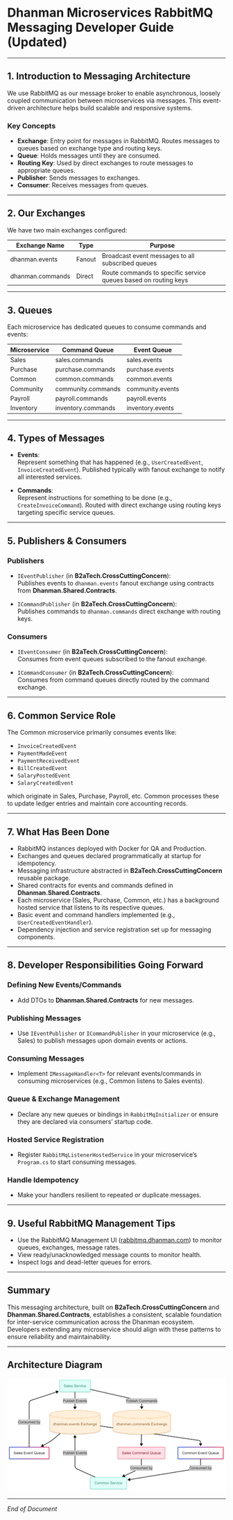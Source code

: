 # Dhanman Microservices RabbitMQ Messaging Developer Guide (Updated)

---

## 1. Introduction to Messaging Architecture

We use RabbitMQ as our message broker to enable asynchronous, loosely coupled communication between microservices via messages. This event-driven architecture helps build scalable and responsive systems.

### Key Concepts

- **Exchange**: Entry point for messages in RabbitMQ. Routes messages to queues based on exchange type and routing keys.
- **Queue**: Holds messages until they are consumed.
- **Routing Key**: Used by direct exchanges to route messages to appropriate queues.
- **Publisher**: Sends messages to exchanges.
- **Consumer**: Receives messages from queues.

---

## 2. Our Exchanges

We have two main exchanges configured:

| Exchange Name    | Type   | Purpose                                            |
|------------------|--------|---------------------------------------------------|
| dhanman.events   | Fanout | Broadcast event messages to all subscribed queues |
| dhanman.commands | Direct | Route commands to specific service queues based on routing keys |

---

## 3. Queues

Each microservice has dedicated queues to consume commands and events:

| Microservice | Command Queue       | Event Queue        |
|--------------|---------------------|--------------------|
| Sales        | sales.commands      | sales.events       |
| Purchase     | purchase.commands   | purchase.events    |
| Common       | common.commands     | common.events      |
| Community    | community.commands  | community.events   |
| Payroll      | payroll.commands    | payroll.events     |
| Inventory    | inventory.commands  | inventory.events   |

---

## 4. Types of Messages

- **Events**:  
  Represent something that has happened (e.g., `UserCreatedEvent`, `InvoiceCreatedEvent`). Published typically with fanout exchange to notify all interested services.

- **Commands**:  
  Represent instructions for something to be done (e.g., `CreateInvoiceCommand`). Routed with direct exchange using routing keys targeting specific service queues.

---

## 5. Publishers & Consumers

### Publishers

- `IEventPublisher` (in **B2aTech.CrossCuttingConcern**):  
  Publishes events to `dhanman.events` fanout exchange using contracts from **Dhanman.Shared.Contracts**.

- `ICommandPublisher` (in **B2aTech.CrossCuttingConcern**):  
  Publishes commands to `dhanman.commands` direct exchange with routing keys.

### Consumers

- `IEventConsumer` (in **B2aTech.CrossCuttingConcern**):  
  Consumes from event queues subscribed to the fanout exchange.

- `ICommandConsumer` (in **B2aTech.CrossCuttingConcern**):  
  Consumes from command queues directly routed by the command exchange.

---

## 6. Common Service Role

The Common microservice primarily consumes events like:

- `InvoiceCreatedEvent`  
- `PaymentMadeEvent`  
- `PaymentReceivedEvent`  
- `BillCreatedEvent`  
- `SalaryPostedEvent`  
- `SalaryCreatedEvent`  

which originate in Sales, Purchase, Payroll, etc. Common processes these to update ledger entries and maintain core accounting records.

---

## 7. What Has Been Done

- RabbitMQ instances deployed with Docker for QA and Production.
- Exchanges and queues declared programmatically at startup for idempotency.
- Messaging infrastructure abstracted in **B2aTech.CrossCuttingConcern** reusable package.
- Shared contracts for events and commands defined in **Dhanman.Shared.Contracts**.
- Each microservice (Sales, Purchase, Common, etc.) has a background hosted service that listens to its respective queues.
- Basic event and command handlers implemented (e.g., `UserCreatedEventHandler`).
- Dependency injection and service registration set up for messaging components.

---

## 8. Developer Responsibilities Going Forward

### Defining New Events/Commands
- Add DTOs to **Dhanman.Shared.Contracts** for new messages.

### Publishing Messages
- Use `IEventPublisher` or `ICommandPublisher` in your microservice (e.g., Sales) to publish messages upon domain events or actions.

### Consuming Messages
- Implement `IMessageHandler<T>` for relevant events/commands in consuming microservices (e.g., Common listens to Sales events).

### Queue & Exchange Management
- Declare any new queues or bindings in `RabbitMqInitializer` or ensure they are declared via consumers’ startup code.

### Hosted Service Registration
- Register `RabbitMqListenerHostedService` in your microservice’s `Program.cs` to start consuming messages.

### Handle Idempotency
- Make your handlers resilient to repeated or duplicate messages.

---

## 9. Useful RabbitMQ Management Tips

- Use the RabbitMQ Management UI ([rabbitmq.dhanman.com](https://rabbitmq.dhanman.com)) to monitor queues, exchanges, message rates.
- View ready/unacknowledged message counts to monitor health.
- Inspect logs and dead-letter queues for errors.

---

## Summary

This messaging architecture, built on **B2aTech.CrossCuttingConcern** and **Dhanman.Shared.Contracts**, establishes a consistent, scalable foundation for inter-service communication across the Dhanman ecosystem. Developers extending any microservice should align with these patterns to ensure reliability and maintainability.

---

## Architecture Diagram

![Messaging Image](images/messaging.png)

---

*End of Document*

